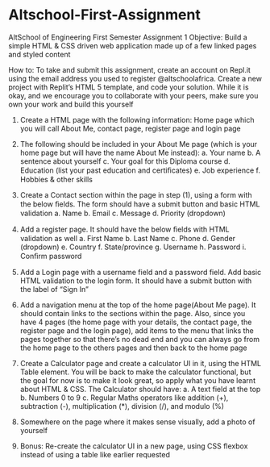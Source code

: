 # Altschool-First-Assignment
AltSchool of Engineering First Semester Assignment 1
Objective: Build a simple HTML & CSS driven web application made up of a few linked pages and styled content

How to: To take and submit this assignment, create an account on Repl.it using the email address you used to register @altschoolafrica. Create a new project with Replit’s HTML 5 template, and code your solution. While it is okay, and we encourage you to collaborate with your peers, make sure you own your work and build this yourself


1.	Create a HTML page with the following information: Home page which you will call About Me, contact page, register page and login page


2.	The following should be included in your About Me page (which is your home page but will have the name About Me instead):
a.	Your name
b.	A sentence about yourself
c.	Your goal for this Diploma course
d.	Education (list your past education and certiﬁcates)
e.	Job experience
f.	Hobbies & other skills

3.	Create a Contact section within the page in step (1), using a form with the below ﬁelds. The form should have a submit button and basic HTML validation
a.	Name
b.	Email
c.	Message
d.	Priority (dropdown)

4.	Add a register page. It should have the below ﬁelds with HTML validation as well
a.	First Name
b.	Last Name
c.	Phone
d.	Gender (dropdown)
e.	Country
f.	State/province
g.	Username
h.	Password
i.	Conﬁrm password
 
5.	Add a Login page with a username field and a password field. Add basic HTML validation to the login form. It should have a submit button with the label of “Sign In”

6.	Add a navigation menu at the top of the home page(About Me page). It should contain links to the sections within the page. Also, since you have 4 pages (the home page with your details, the contact page, the register page and the login page), add items to the menu that links the pages together so that there’s no dead end and you can always go from the home page to the others pages and then back to the home page

7.	Create a Calculator page and create a calculator UI in it, using the HTML Table element. You will be back to make the calculator functional, but the goal for now is to make it look great, so apply what you have learnt about HTML & CSS. The Calculator should have:
a.	A text field at the top
b.	Numbers 0 to 9
c.	Regular Maths operators like addition (+), subtraction (-), multiplication (*), division (/), and modulo (%)

8.	Somewhere on the page where it makes sense visually, add a photo of yourself

9.	Bonus: Re-create the calculator UI in a new page, using CSS flexbox instead of using a table like earlier requested
